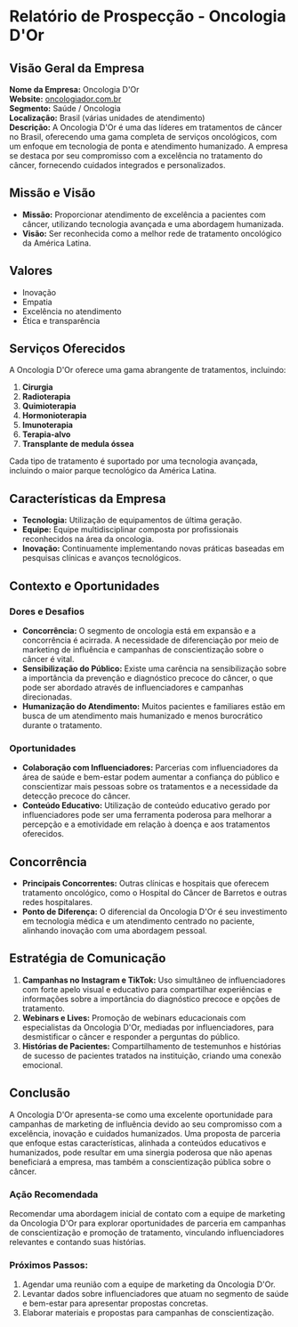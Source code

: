 # Relatório de Prospecção - Oncologia D'Or

## Visão Geral da Empresa
**Nome da Empresa:** Oncologia D'Or  
**Website:** [oncologiador.com.br](http://www.oncologiador.com.br)  
**Segmento:** Saúde / Oncologia  
**Localização:** Brasil (várias unidades de atendimento)  
**Descrição:** A Oncologia D'Or é uma das líderes em tratamentos de câncer no Brasil, oferecendo uma gama completa de serviços oncológicos, com um enfoque em tecnologia de ponta e atendimento humanizado. A empresa se destaca por seu compromisso com a excelência no tratamento do câncer, fornecendo cuidados integrados e personalizados.

## Missão e Visão
- **Missão:** Proporcionar atendimento de excelência a pacientes com câncer, utilizando tecnologia avançada e uma abordagem humanizada.
- **Visão:** Ser reconhecida como a melhor rede de tratamento oncológico da América Latina.

## Valores
- Inovação
- Empatia
- Excelência no atendimento
- Ética e transparência

## Serviços Oferecidos
A Oncologia D'Or oferece uma gama abrangente de tratamentos, incluindo:
1. **Cirurgia**
2. **Radioterapia**
3. **Quimioterapia**
4. **Hormonioterapia**
5. **Imunoterapia**
6. **Terapia-alvo**
7. **Transplante de medula óssea**

Cada tipo de tratamento é suportado por uma tecnologia avançada, incluindo o maior parque tecnológico da América Latina.

## Características da Empresa
- **Tecnologia:** Utilização de equipamentos de última geração.
- **Equipe:** Equipe multidisciplinar composta por profissionais reconhecidos na área da oncologia.
- **Inovação:** Continuamente implementando novas práticas baseadas em pesquisas clínicas e avanços tecnológicos.

## Contexto e Oportunidades
### Dores e Desafios
- **Concorrência:** O segmento de oncologia está em expansão e a concorrência é acirrada. A necessidade de diferenciação por meio de marketing de influência e campanhas de conscientização sobre o câncer é vital.
- **Sensibilização do Público:** Existe uma carência na sensibilização sobre a importância da prevenção e diagnóstico precoce do câncer, o que pode ser abordado através de influenciadores e campanhas direcionadas.
- **Humanização do Atendimento:** Muitos pacientes e familiares estão em busca de um atendimento mais humanizado e menos burocrático durante o tratamento.

### Oportunidades
- **Colaboração com Influenciadores:** Parcerias com influenciadores da área de saúde e bem-estar podem aumentar a confiança do público e conscientizar mais pessoas sobre os tratamentos e a necessidade da detecção precoce do câncer.
- **Conteúdo Educativo:** Utilização de conteúdo educativo gerado por influenciadores pode ser uma ferramenta poderosa para melhorar a percepção e a emotividade em relação à doença e aos tratamentos oferecidos.

## Concorrência
- **Principais Concorrentes:** Outras clínicas e hospitais que oferecem tratamento oncológico, como o Hospital do Câncer de Barretos e outras redes hospitalares.
- **Ponto de Diferença:** O diferencial da Oncologia D'Or é seu investimento em tecnologia médica e um atendimento centrado no paciente, alinhando inovação com uma abordagem pessoal.

## Estratégia de Comunicação
1. **Campanhas no Instagram e TikTok:** Uso simultâneo de influenciadores com forte apelo visual e educativo para compartilhar experiências e informações sobre a importância do diagnóstico precoce e opções de tratamento.
2. **Webinars e Lives:** Promoção de webinars educacionais com especialistas da Oncologia D'Or, mediadas por influenciadores, para desmistificar o câncer e responder a perguntas do público.
3. **Histórias de Pacientes:** Compartilhamento de testemunhos e histórias de sucesso de pacientes tratados na instituição, criando uma conexão emocional.

## Conclusão
A Oncologia D'Or apresenta-se como uma excelente oportunidade para campanhas de marketing de influência devido ao seu compromisso com a excelência, inovação e cuidados humanizados. Uma proposta de parceria que enfoque estas características, alinhada a conteúdos educativos e humanizados, pode resultar em uma sinergia poderosa que não apenas beneficiará a empresa, mas também a conscientização pública sobre o câncer.

### Ação Recomendada
Recomendar uma abordagem inicial de contato com a equipe de marketing da Oncologia D'Or para explorar oportunidades de parceria em campanhas de conscientização e promoção de tratamento, vinculando influenciadores relevantes e contando suas histórias.

### Próximos Passos:
1. Agendar uma reunião com a equipe de marketing da Oncologia D'Or.
2. Levantar dados sobre influenciadores que atuam no segmento de saúde e bem-estar para apresentar propostas concretas.
3. Elaborar materiais e propostas para campanhas de conscientização.